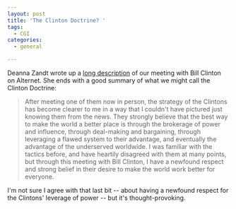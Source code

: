 ```yaml
---
layout: post
title: 'The Clinton Doctrine? '
tags:
  - CGI
categories:
  - general

---
```


Deanna Zandt wrote up a <a href="http://www.alternet.org/blogs/peek/99959/my_meeting_with_bill_clinton%3A_wall_street_vs_main_street/">long description</a> of our meeting with Bill Clinton on Alternet.  She ends with a good summary of what we might call the Clinton Doctrine: 

<blockquote>After meeting one of them now in person, the strategy of the Clintons has become clearer to me in a way that I couldn't have pictured just knowing them from the news. They strongly believe that the best way to make the world a better place is through the brokerage of power and influence, through deal-making and bargaining, through leveraging a flawed system to their advantage, and eventually the advantage of the underserved worldwide. I was familiar with the tactics before, and have heartily disagreed with them at many points, but through this meeting with Bill Clinton, I have a newfound respect and strong belief in their desire to make the world work better for everyone.</blockquote>

I'm not sure I agree with that last bit -- about having a newfound respect for the Clintons' leverage of power -- but it's thought-provoking. 
